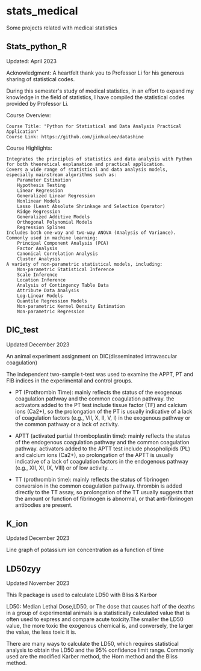 # stats_medical
 Some projects related with medical statistics
 
## Stats_python_R
Updated: April 2023

Acknowledgment:
A heartfelt thank you to Professor Li for his generous sharing of statistical codes.

During this semester's study of medical statistics, in an effort to expand my knowledge in the field of statistics, I have compiled the statistical codes provided by Professor Li.

Course Overview:

    Course Title: "Python for Statistical and Data Analysis Practical Application"
    Course Link: https://github.com/jinhualee/datashine

Course Highlights:

    Integrates the principles of statistics and data analysis with Python for both theoretical explanation and practical application.
    Covers a wide range of statistical and data analysis models, especially mainstream algorithms such as:
        Parameter Estimation
        Hypothesis Testing
        Linear Regression
        Generalized Linear Regression
        Nonlinear Models
        Lasso (Least Absolute Shrinkage and Selection Operator)
        Ridge Regression
        Generalized Additive Models
        Orthogonal Polynomial Models
        Regression Splines
    Includes both one-way and two-way ANOVA (Analysis of Variance).
    Commonly used in machine learning:
        Principal Component Analysis (PCA)
        Factor Analysis
        Canonical Correlation Analysis
        Cluster Analysis
    A variety of non-parametric statistical models, including:
        Non-parametric Statistical Inference
        Scale Inference
        Location Inference
        Analysis of Contingency Table Data
        Attribute Data Analysis
        Log-Linear Models
        Quantile Regression Models
        Non-parametric Kernel Density Estimation
        Non-parametric Regression

 
## DIC_test
Updated December 2023

An animal experiment assignment on DIC(disseminated intravascular coagulation)

The independent two-sample t-test was used to examine the APPT, 
PT and FIB indices in the experimental and control groups.

- PT (Prothrombin Time): mainly reflects the status of the exogenous coagulation pathway and the common coagulation pathway. the activators added to the PT test include tissue factor (TF) and calcium ions (Ca2+), so the prolongation of the PT is usually indicative of a lack of coagulation factors (e.g., VII, X, II, V, I) in the exogenous pathway or the common pathway or a lack of activity.

- APTT (activated partial thromboplastin time): mainly reflects the status of the endogenous coagulation pathway and the common coagulation pathway. activators added to the APTT test include phospholipids (PL) and calcium ions (Ca2+), so prolongation of the APTT is usually indicative of a lack of coagulation factors in the endogenous pathway (e.g., XII, XI, IX, VIII) or of low activity. ..

- TT (prothrombin time): mainly reflects the status of fibrinogen conversion in the common coagulation pathway. thrombin is added directly to the TT assay, so prolongation of the TT usually suggests that the amount or function of fibrinogen is abnormal, or that anti-fibrinogen antibodies are present.

## K_ion
Updated December 2023

Line graph of potassium ion concentration as a function of time

## LD50zyy
Updated November 2023

This R package is used to calculate LD50 with Bliss & Karbor

LD50: Median Lethal Dose,LD50, or The dose that causes half of the deaths 
in a group of experimental animals is a statistically calculated value 
that is often used to express and compare acute toxicity.The smaller the 
LD50 value, the more toxic the exogenous chemical is, and conversely, 
the larger the value, the less toxic it is.

There are many ways to calculate the LD50, 
which requires statistical analysis to obtain the LD50 and 
the 95% confidence limit range. 
Commonly used are the modified Karber method, 
the Horn method and 
the Bliss method.

